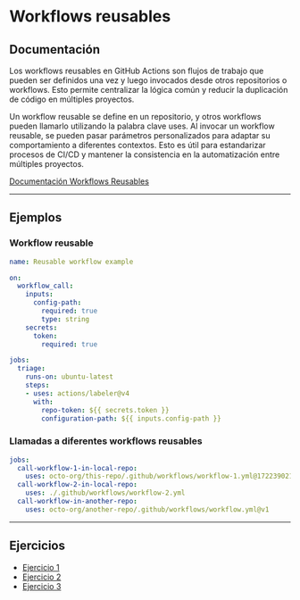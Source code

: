 # Workflows reusables

## Documentación

Los workflows reusables en GitHub Actions son flujos de trabajo que pueden ser definidos una vez y luego invocados desde otros repositorios o workflows. Esto permite centralizar la lógica común y reducir la duplicación de código en múltiples proyectos.

Un workflow reusable se define en un repositorio, y otros workflows pueden llamarlo utilizando la palabra clave uses. Al invocar un workflow reusable, se pueden pasar parámetros personalizados para adaptar su comportamiento a diferentes contextos. Esto es útil para estandarizar procesos de CI/CD y mantener la consistencia en la automatización entre múltiples proyectos.

[Documentación Workflows Reusables](https://docs.github.com/es/actions/sharing-automations/reusing-workflows)

---

## Ejemplos

### Workflow reusable

```yaml
name: Reusable workflow example

on:
  workflow_call:
    inputs:
      config-path:
        required: true
        type: string
    secrets:
      token:
        required: true

jobs:
  triage:
    runs-on: ubuntu-latest
    steps:
    - uses: actions/labeler@v4
      with:
        repo-token: ${{ secrets.token }}
        configuration-path: ${{ inputs.config-path }}
```

### Llamadas a diferentes workflows reusables

```yaml
jobs:
  call-workflow-1-in-local-repo:
    uses: octo-org/this-repo/.github/workflows/workflow-1.yml@172239021f7ba04fe7327647b213799853a9eb89
  call-workflow-2-in-local-repo:
    uses: ./.github/workflows/workflow-2.yml
  call-workflow-in-another-repo:
    uses: octo-org/another-repo/.github/workflows/workflow.yml@v1
```

---

## Ejercicios

- [Ejercicio 1](ejercicio1.md)
- [Ejercicio 2](ejercicio2.md)
- [Ejercicio 3](ejercicio3.md)
